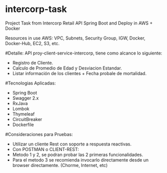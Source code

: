 # intercorp-task
Project Task from Intercorp Retail API Spring Boot and Deploy in AWS + Docker

Resources in use AWS:
VPC, Subnets, Security Group, IGW, Docker, Docker-Hub, EC2, S3, etc.


#Detalle:
API proy-client-service-intercorp, tiene como alcance lo siguiente:
- Registro de Cliente.
- Calculo de Promedio de Edad y Desviacion Estandar.
- Listar información de los clientes + Fecha probale de mortalidad.


#Tecnologias Aplicadas:
- Spring Boot
- Swagger 2.x
- RxJava
- Lombok
- Thymeleaf
- CircuitBreaker
- Dockerfile


#Consideraciones para Pruebas:
- Utilizar un cliente Rest con soporte a respuesta reactivas.
- Con POSTMAN o CLIENT-REST: 
- Metodo 1 y 2, se podran probar las 2 primeras funcionalidades.
- Para el metodo 3 se recomienda invocarlo directamente desde un browser directamente. (Chorme, Internet, etc)
